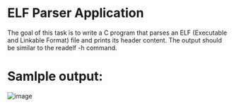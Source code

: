 # ELF Parser Application
The goal of this task is to write a C program that parses an ELF (Executable and Linkable Format) file and prints its header content. The output should be similar to the readelf -h command.

# Samlple output:
![image](https://github.com/user-attachments/assets/0a26713e-181b-4e0d-8a61-dc7a1e95a318)
